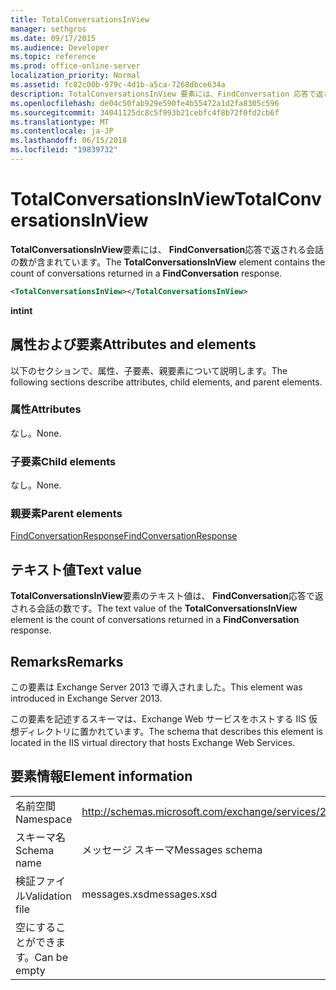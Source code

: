 ```yaml
---
title: TotalConversationsInView
manager: sethgros
ms.date: 09/17/2015
ms.audience: Developer
ms.topic: reference
ms.prod: office-online-server
localization_priority: Normal
ms.assetid: fc82c00b-979c-4d1b-a5ca-7268dbce634a
description: TotalConversationsInView 要素には、FindConversation 応答で返される会話の数が含まれています。
ms.openlocfilehash: de04c50fab929e590fe4b55472a1d2fa8305c596
ms.sourcegitcommit: 34041125dc8c5f993b21cebfc4f8b72f0fd2cb6f
ms.translationtype: MT
ms.contentlocale: ja-JP
ms.lasthandoff: 06/15/2018
ms.locfileid: "19839732"
---
```

# <a name="totalconversationsinview"></a><span data-ttu-id="821dd-103">TotalConversationsInView</span><span class="sxs-lookup"><span data-stu-id="821dd-103">TotalConversationsInView</span></span>

<span data-ttu-id="821dd-104">**TotalConversationsInView**要素には、 **FindConversation**応答で返される会話の数が含まれています。</span><span class="sxs-lookup"><span data-stu-id="821dd-104">The **TotalConversationsInView** element contains the count of conversations returned in a **FindConversation** response.</span></span> 
  
```XML
<TotalConversationsInView></TotalConversationsInView>
```

 <span data-ttu-id="821dd-105">**int**</span><span class="sxs-lookup"><span data-stu-id="821dd-105">**int**</span></span>
## <a name="attributes-and-elements"></a><span data-ttu-id="821dd-106">属性および要素</span><span class="sxs-lookup"><span data-stu-id="821dd-106">Attributes and elements</span></span>

<span data-ttu-id="821dd-107">以下のセクションで、属性、子要素、親要素について説明します。</span><span class="sxs-lookup"><span data-stu-id="821dd-107">The following sections describe attributes, child elements, and parent elements.</span></span>
  
### <a name="attributes"></a><span data-ttu-id="821dd-108">属性</span><span class="sxs-lookup"><span data-stu-id="821dd-108">Attributes</span></span>

<span data-ttu-id="821dd-109">なし。</span><span class="sxs-lookup"><span data-stu-id="821dd-109">None.</span></span>
  
### <a name="child-elements"></a><span data-ttu-id="821dd-110">子要素</span><span class="sxs-lookup"><span data-stu-id="821dd-110">Child elements</span></span>

<span data-ttu-id="821dd-111">なし。</span><span class="sxs-lookup"><span data-stu-id="821dd-111">None.</span></span>
  
### <a name="parent-elements"></a><span data-ttu-id="821dd-112">親要素</span><span class="sxs-lookup"><span data-stu-id="821dd-112">Parent elements</span></span>

[<span data-ttu-id="821dd-113">FindConversationResponse</span><span class="sxs-lookup"><span data-stu-id="821dd-113">FindConversationResponse</span></span>](findconversationresponse.md)
  
## <a name="text-value"></a><span data-ttu-id="821dd-114">テキスト値</span><span class="sxs-lookup"><span data-stu-id="821dd-114">Text value</span></span>

<span data-ttu-id="821dd-115">**TotalConversationsInView**要素のテキスト値は、 **FindConversation**応答で返される会話の数です。</span><span class="sxs-lookup"><span data-stu-id="821dd-115">The text value of the **TotalConversationsInView** element is the count of conversations returned in a **FindConversation** response.</span></span> 
  
## <a name="remarks"></a><span data-ttu-id="821dd-116">Remarks</span><span class="sxs-lookup"><span data-stu-id="821dd-116">Remarks</span></span>

<span data-ttu-id="821dd-117">この要素は Exchange Server 2013 で導入されました。</span><span class="sxs-lookup"><span data-stu-id="821dd-117">This element was introduced in Exchange Server 2013.</span></span>
  
<span data-ttu-id="821dd-118">この要素を記述するスキーマは、Exchange Web サービスをホストする IIS 仮想ディレクトリに置かれています。</span><span class="sxs-lookup"><span data-stu-id="821dd-118">The schema that describes this element is located in the IIS virtual directory that hosts Exchange Web Services.</span></span>
  
## <a name="element-information"></a><span data-ttu-id="821dd-119">要素情報</span><span class="sxs-lookup"><span data-stu-id="821dd-119">Element information</span></span>

|||
|:-----|:-----|
|<span data-ttu-id="821dd-120">名前空間</span><span class="sxs-lookup"><span data-stu-id="821dd-120">Namespace</span></span>  <br/> |http://schemas.microsoft.com/exchange/services/2006/messages  <br/> |
|<span data-ttu-id="821dd-121">スキーマ名</span><span class="sxs-lookup"><span data-stu-id="821dd-121">Schema name</span></span>  <br/> |<span data-ttu-id="821dd-122">メッセージ スキーマ</span><span class="sxs-lookup"><span data-stu-id="821dd-122">Messages schema</span></span>  <br/> |
|<span data-ttu-id="821dd-123">検証ファイル</span><span class="sxs-lookup"><span data-stu-id="821dd-123">Validation file</span></span>  <br/> |<span data-ttu-id="821dd-124">messages.xsd</span><span class="sxs-lookup"><span data-stu-id="821dd-124">messages.xsd</span></span>  <br/> |
|<span data-ttu-id="821dd-125">空にすることができます。</span><span class="sxs-lookup"><span data-stu-id="821dd-125">Can be empty</span></span>  <br/> ||
   

